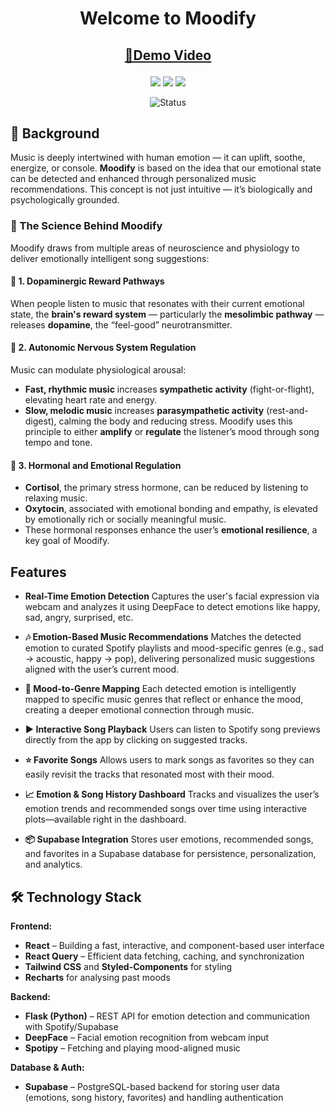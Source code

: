 <h1 align="center">Welcome to Moodify</h1>

<h2 align="center">

[🎦Demo Video](https://drive.google.com/file/d/1ISgi3L-_uOGVdmHs7z336lSQJa3YCScb/view?usp=sharing)

</h2>

<!-- Badges -->
<p align="center">
  <img src="https://img.shields.io/github/stars/hydraharish123/moodify?style=flat-square" />
  <img src="https://img.shields.io/github/forks/hydraharish123/moodify?style=flat-square" />
  <img src="https://img.shields.io/github/issues/hydraharish123/moodify?style=flat-square" />
</p>

<div align="center">

<img src="https://img.shields.io/badge/Status-Completed-success?style=flat" alt="Status" />

</div>

## 🧠 Background

Music is deeply intertwined with human emotion — it can uplift, soothe, energize, or console. **Moodify** is based on the idea that our emotional state can be detected and enhanced through personalized music recommendations. This concept is not just intuitive — it’s biologically and psychologically grounded.

### 🔬 The Science Behind Moodify

Moodify draws from multiple areas of neuroscience and physiology to deliver emotionally intelligent song suggestions:

#### 🎯 1. Dopaminergic Reward Pathways

When people listen to music that resonates with their current emotional state, the **brain's reward system** — particularly the **mesolimbic pathway** — releases **dopamine**, the “feel-good” neurotransmitter.

#### 💓 2. Autonomic Nervous System Regulation

Music can modulate physiological arousal:

* **Fast, rhythmic music** increases **sympathetic activity** (fight-or-flight), elevating heart rate and energy.
* **Slow, melodic music** increases **parasympathetic activity** (rest-and-digest), calming the body and reducing stress.
  Moodify uses this principle to either **amplify** or **regulate** the listener’s mood through song tempo and tone.

#### 🧬 3. Hormonal and Emotional Regulation

* **Cortisol**, the primary stress hormone, can be reduced by listening to relaxing music.
* **Oxytocin**, associated with emotional bonding and empathy, is elevated by emotionally rich or socially meaningful music.
* These hormonal responses enhance the user’s **emotional resilience**, a key goal of Moodify.

## Features

* **Real-Time Emotion Detection**
  Captures the user's facial expression via webcam and analyzes it using DeepFace to detect emotions like happy, sad, angry, surprised, etc.

* **🎶 Emotion-Based Music Recommendations**
  Matches the detected emotion to curated Spotify playlists and mood-specific genres (e.g., sad → acoustic, happy → pop), delivering personalized music suggestions aligned with the user’s current mood.

* **🧠 Mood-to-Genre Mapping**
  Each detected emotion is intelligently mapped to specific music genres that reflect or enhance the mood, creating a deeper emotional connection through music.

* **▶️ Interactive Song Playback**
  Users can listen to Spotify song previews directly from the app by clicking on suggested tracks.

* **⭐ Favorite Songs**
  Allows users to mark songs as favorites so they can easily revisit the tracks that resonated most with their mood.

* **📈 Emotion & Song History Dashboard**
  Tracks and visualizes the user’s emotion trends and recommended songs over time using interactive plots—available right in the dashboard.

* **📦 Supabase Integration**
  Stores user emotions, recommended songs, and favorites in a Supabase database for persistence, personalization, and analytics.


## 🛠️ Technology Stack

**Frontend:**

* **React** – Building a fast, interactive, and component-based user interface
* **React Query** – Efficient data fetching, caching, and synchronization
* **Tailwind CSS** and **Styled-Components** for styling
* **Recharts** for analysing past moods

**Backend:**

* **Flask (Python)** – REST API for emotion detection and communication with Spotify/Supabase
* **DeepFace** – Facial emotion recognition from webcam input
* **Spotipy** – Fetching and playing mood-aligned music

**Database & Auth:**

* **Supabase** – PostgreSQL-based backend for storing user data (emotions, song history, favorites) and handling authentication



